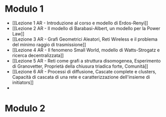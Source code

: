 # Modulo 1

- [[Lezione 1 AR - Introduzione al corso e modello di Erdos-Renyi]]
- [[Lezione 2 AR - Il modello di Barabasi-Albert, un modello per la Power Law]]
- [[Lezione 3 AR - Grafi Geometrici Aleatori, Reti Wireless e il problema del minimo raggio di trasmissione]]
- [[Lezione 4 AR - Il fenomeno Small World, modello di Watts-Strogatz e ricerca decentralizzata]]
- [[Lezione 5 AR - Reti come grafi a struttura disomogenea, Esperimento di Granovetter, Proprietà della chiusura triadica forte, Comunità]]
- [[Lezione 6 AR - Processi di diffusione, Cascate complete e clusters, Capacità di cascata di una rete e caratterizzazione dell'insieme di initiators]]
- 

# Modulo 2
